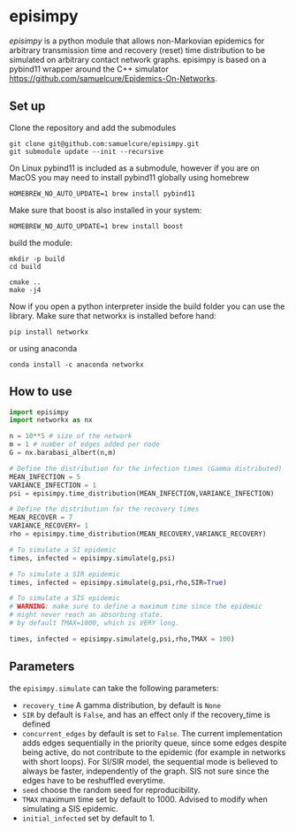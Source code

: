 # episimpy

*episimpy* is a python module that allows non-Markovian epidemics for arbitrary transmission time and recovery (reset) time distribution to be simulated on arbitrary contact network graphs. episimpy is based on a pybind11 wrapper around the C++ simulator https://github.com/samuelcure/Epidemics-On-Networks.

## Set up

Clone the repository and add the submodules

```
git clone git@github.com:samuelcure/episimpy.git
git submodule update --init --recursive
```

On Linux pybind11 is included as a submodule, however if you are on MacOS you may need to install pybind11 globally using homebrew

```
HOMEBREW_NO_AUTO_UPDATE=1 brew install pybind11
```

Make sure that boost is also installed in your system:

```
HOMEBREW_NO_AUTO_UPDATE=1 brew install boost
```

build the module:

```
mkdir -p build
cd build

cmake ..
make -j4
```

Now if you open a python interpreter inside the build folder you can use the library.
Make sure that networkx is installed before hand:

```
pip install networkx
```

or using anaconda

```
conda install -c anaconda networkx 
```

## How to use

```python
import episimpy
import networkx as nx

n = 10**5 # size of the network
m = 1 # number of edges added per node
G = nx.barabasi_albert(n,m)

# Define the distribution for the infection times (Gamma distributed)
MEAN_INFECTION = 5
VARIANCE_INFECTION = 1
psi = episimpy.time_distribution(MEAN_INFECTION,VARIANCE_INFECTION)

# Define the distribution for the recovery times
MEAN_RECOVER = 7
VARIANCE_RECOVERY= 1
rho = episimpy.time_distribution(MEAN_RECOVERY,VARIANCE_RECOVERY)

# To simulate a SI epidemic
times, infected = episimpy.simulate(g,psi)

# To simulate a SIR epidemic
times, infected = episimpy.simulate(g,psi,rho,SIR=True)

# To simulate a SIS epidemic
# WARNING: make sure to define a maximum time since the epidemic
# might never reach an absorbing state.
# by default TMAX=1000, which is VERY long.

times, infected = episimpy.simulate(g,psi,rho,TMAX = 100)

```

## Parameters

the `episimpy.simulate` can take the following parameters:
* `recovery_time` A gamma distribution, by default is `None`
* `SIR` by default is `False`, and has an effect only if the recovery_time is defined
* `concurrent_edges` by default is set to `False`. The current implementation adds edges sequentially in the priority queue, since some edges despite being active, do not contribute to the epidemic (for example in networks with short loops). For SI/SIR model, the sequential mode is believed to always be faster, independently of the graph. SIS not sure since the edges have to be reshuffled everytime.
* `seed` choose the random seed for reproducibility.
* `TMAX` maximum time set by default to 1000. Advised to modify when simulating a SIS epidemic.
* `initial_infected` set by default to 1.
